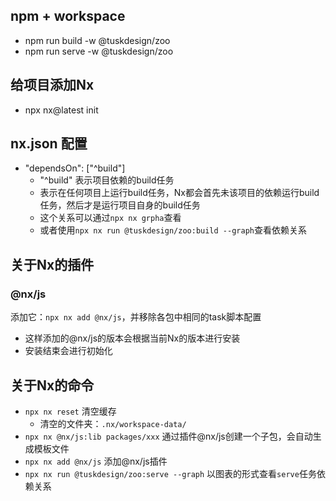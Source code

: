 ## npm + workspace
- npm run build -w @tuskdesign/zoo
- npm run serve -w @tuskdesign/zoo

## 给项目添加Nx
- npx nx@latest init

## nx.json 配置
- "dependsOn": ["^build"]
  - "^build" 表示项目依赖的build任务
  - 表示在任何项目上运行build任务，Nx都会首先未该项目的依赖运行build任务，然后才是运行项目自身的build任务
  - 这个关系可以通过`npx nx grpha`查看
  - 或者使用`npx nx run @tuskdesign/zoo:build --graph`查看依赖关系
  
## 关于Nx的插件

### @nx/js

添加它：`npx nx add @nx/js`，并移除各包中相同的task脚本配置

- 这样添加的@nx/js的版本会根据当前Nx的版本进行安装
- 安装结束会进行初始化

## 关于Nx的命令

- `npx nx reset`  清空缓存
  - 清空的文件夹：`.nx/workspace-data/`
- `npx nx @nx/js:lib packages/xxx`  通过插件@nx/js创建一个子包，会自动生成模板文件
- `npx nx add @nx/js` 添加@nx/js插件
- `npx nx run @tuskdesign/zoo:serve --graph` 以图表的形式查看`serve`任务依赖关系